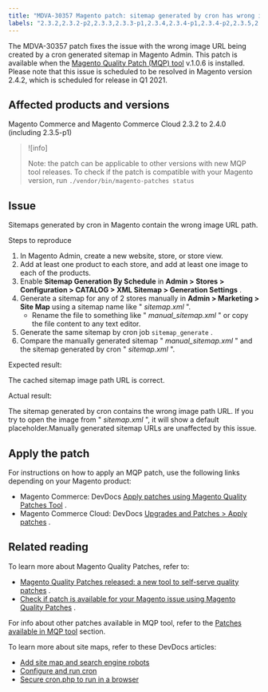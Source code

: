 ```yaml
---
title: "MDVA-30357 Magento patch: sitemap generated by cron has wrong image URL"
labels: "2.3.2,2.3.2-p2,2.3.3,2.3.3-p1,2.3.4,2.3.4-p1,2.3.4-p2,2.3.5,2.3.5-p1,2.3.5-p2,2.3.6,2.4.0,2.4.0-p1,MQP 1.0.6,MQP patches,Magento Commerce,Magento Commerce Cloud,URL,cron,image,sitemap"
---
```


The MDVA-30357 patch fixes the issue with the wrong image URL being created by a cron generated sitemap in Magento Admin. This patch is available when the [Magento Quality Patch (MQP) tool](https://support.magento.com/hc/en-us/articles/360047139492) v.1.0.6 is installed. Please note that this issue is scheduled to be resolved in Magento version 2.4.2, which is scheduled for release in Q1 2021.

## Affected products and versions

Magento Commerce and Magento Commerce Cloud 2.3.2 to 2.4.0 (including 2.3.5-p1)

>![info]
>
>Note: the patch can be applicable to other versions with new MQP tool releases. To check if the patch is compatible with your Magento version, run `./vendor/bin/magento-patches
    status` 

## Issue

Sitemaps generated by cron in Magento contain the wrong image URL path.

 <span class="wysiwyg-underline">Steps to reproduce</span> 

1. In Magento Admin, create a new website, store, or store view.
1. Add at least one product to each store, and add at least one image to each of the products.
1. Enable **Sitemap Generation By Schedule** in **Admin > Stores > Configuration > CATALOG > XML Sitemap > Generation Settings** .
1. Generate a sitemap for any of 2 stores manually in **Admin > Marketing > Site Map** using a sitemap name like " *sitemap.xml* ".
    * Rename the file to something like " *manual\_sitemap.xml* " or copy the file content to any text editor.
1. Generate the same sitemap by cron job `sitemap_generate` .
1. Compare the manually generated sitemap " *manual\_sitemap.xml* " and the sitemap generated by cron " *sitemap.xml* ".

 <span class="wysiwyg-underline">Expected result:</span> 

The cached sitemap image path URL is correct.

 <span class="wysiwyg-underline">Actual result:</span> 

The sitemap generated by cron contains the wrong image path URL. If you try to open the image from " *sitemap.xml* ", it will show a default placeholder.Manually generated sitemap URLs are unaffected by this issue.

## Apply the patch

For instructions on how to apply an MQP patch, use the following links depending on your Magento product:

* Magento Commerce: DevDocs [Apply patches using Magento Quality Patches Tool](https://devdocs.magento.com/guides/v2.4/comp-mgr/patching/mqp.html) .
* Magento Commerce Cloud: DevDocs [Upgrades and Patches > Apply patches](https://devdocs.magento.com/cloud/project/project-patch.html) .

## Related reading

To learn more about Magento Quality Patches, refer to:

* [Magento Quality Patches released: a new tool to self-serve quality patches](https://support.magento.com/hc/en-us/articles/360047139492) .
* [Check if patch is available for your Magento issue using Magento Quality Patches](https://support.magento.com/hc/en-us/articles/360047125252) .

For info about other patches available in MQP tool, refer to the [Patches available in MQP tool](https://support.magento.com/hc/en-us/sections/360010506631-Patches-available-in-MQP-tool-) section.

To learn more about site maps, refer to these DevDocs articles:

* [Add site map and search engine robots](https://devdocs.magento.com/cloud/trouble/robots-sitemap.html)
* [Configure and run cron](https://devdocs.magento.com/guides/v2.4/config-guide/cli/config-cli-subcommands-cron.html)
* [Secure cron.php to run in a browser](https://devdocs.magento.com/guides/v2.4/config-guide/secy/secy-cron.html)


